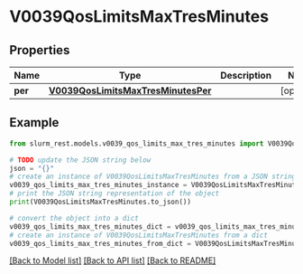 # V0039QosLimitsMaxTresMinutes


## Properties

Name | Type | Description | Notes
------------ | ------------- | ------------- | -------------
**per** | [**V0039QosLimitsMaxTresMinutesPer**](V0039QosLimitsMaxTresMinutesPer.md) |  | [optional] 

## Example

```python
from slurm_rest.models.v0039_qos_limits_max_tres_minutes import V0039QosLimitsMaxTresMinutes

# TODO update the JSON string below
json = "{}"
# create an instance of V0039QosLimitsMaxTresMinutes from a JSON string
v0039_qos_limits_max_tres_minutes_instance = V0039QosLimitsMaxTresMinutes.from_json(json)
# print the JSON string representation of the object
print(V0039QosLimitsMaxTresMinutes.to_json())

# convert the object into a dict
v0039_qos_limits_max_tres_minutes_dict = v0039_qos_limits_max_tres_minutes_instance.to_dict()
# create an instance of V0039QosLimitsMaxTresMinutes from a dict
v0039_qos_limits_max_tres_minutes_from_dict = V0039QosLimitsMaxTresMinutes.from_dict(v0039_qos_limits_max_tres_minutes_dict)
```
[[Back to Model list]](../README.md#documentation-for-models) [[Back to API list]](../README.md#documentation-for-api-endpoints) [[Back to README]](../README.md)



